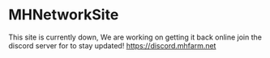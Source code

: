 # MHNetworkSite
 
This site is currently down, We are working on getting it back online join the discord server for to stay updated! https://discord.mhfarm.net
